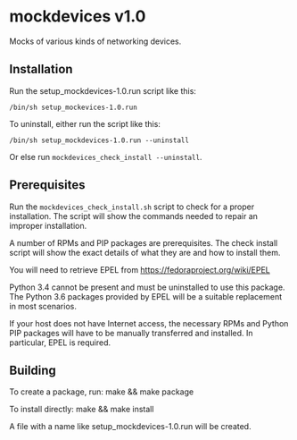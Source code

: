 # mockdevices v1.0
Mocks of various kinds of networking devices.

## Installation

Run the setup_mockdevices-1.0.run script like this:

`/bin/sh setup_mockevices-1.0.run`

To uninstall, either run the script like this:

`/bin/sh setup_mockdevices-1.0.run --uninstall`

Or else run `mockdevices_check_install --uninstall`.

## Prerequisites

Run the `mockdevices_check_install.sh` script to check for a proper installation.
The script will show the commands needed to repair an improper
installation.

A number of RPMs and PIP packages are prerequisites. The check install script
will show the exact details of what they are and how to install them.

You will need to retrieve EPEL from <https://fedoraproject.org/wiki/EPEL>

Python 3.4 cannot be present and must be uninstalled to use this package. The
Python 3.6 packages provided by EPEL will be a suitable replacement in most
scenarios.

If your host does not have Internet access, the necessary RPMs and Python
PIP packages will have to be manually transferred and installed. In particular,
EPEL is required.

## Building

To create a package, run: make && make package

To install directly: make && make install

A file with a name like setup_mockdevices-1.0.run will be created.
